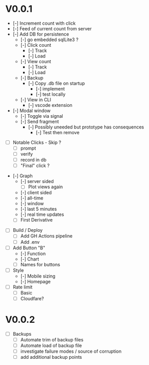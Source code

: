 # V0.0.1
- [-] Increment count with click
- [-] Feed of current count from server
- [-] Add DB for persistence 
    - [-] go embedded sqlLite3 ? 
    - [-] Click count
      - [-] Track
      - [-] Load
    - [-] View count 
      - [-] Track
      - [-] Load
    - [-] Backup
      - [-] Copy .db file on startup
        - [-] implement
        - [-] test locally
    - [-] View in CLI
      - [-] vscode extension
- [-] Modal window
  - [-] Toggle via signal
  - [-] Send fragment
    - [-] Possibly uneeded but prototype has consequences
      - [-] Test then remove  
- [ ] Notable Clicks - Skip ? 
  - [ ] prompt
  - [ ] verify 
  - [ ] record in db
  - [ ] "Final" click ? 
- [-] Graph 
  - [-] server sided
    - [ ] Plot views again 
  - [-] client sided
  - [-] all-time
  - [-] window 
  - [-] last 5 minutes 
  - [-] real time updates 
  - [ ] First Derivative
- [ ] Build / Deploy
  - [ ] Add GH Actions pipeline
  - [ ] Add .env
- [ ] Add Button "B"
  - [-] Function
  - [-] Chart
  - [ ] Names for buttons
- [ ] Style
  - [-] Mobile sizing
  - [-] Homepage
- [ ] Rate limit
  - [ ] Basic
  - [ ] Cloudfare? 

# V0.0.2
- [ ] Backups
    - [ ] Automate trim of backup files
    - [ ] Automate load of backup file
    - [ ] investigate failure modes / source of corruption
    - [ ] add additional backup points
